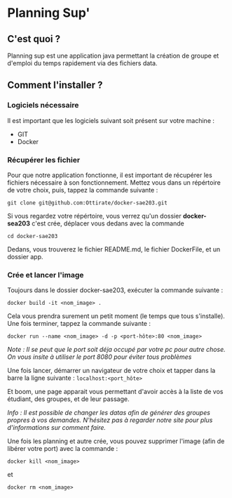 # Planning Sup'

## C'est quoi ?
Planning sup est une application java permettant la création de groupe et d'emploi du temps rapidement via des fichiers data.

## Comment l'installer ?

### Logiciels nécessaire
Il est important que les logiciels suivant soit présent sur votre machine :
- GIT
- Docker

### Récupérer les fichier
Pour que notre application fonctionne, il est important de récupérer les fichiers nécessaire à son fonctionnement.
Mettez vous dans un répértoire de votre choix, puis, tappez la commande suivante :

``git clone git@github.com:Ottirate/docker-sae203.git``

Si vous regardez votre répértoire, vous verrez qu'un dossier **docker-sea203** c'est crée, déplacer vous dedans avec la commande

``cd docker-sae203``

Dedans, vous trouverez le fichier README.md, le fichier DockerFile, et un dossier app.

### Crée et lancer l'image 
Toujours dans le dossier docker-sae203, exécuter la commande suivante :

``docker build -it <nom_image> .``

Cela vous prendra surement un petit moment (le temps que tous s'installe). 
Une fois terminer, tappez la commande suivante :

``docker run --name <nom_image> -d -p <port-hôte>:80 <nom_image>``

*Note : Il se peut que le port soit déja occupé par votre pc pour autre chose. On vous insite à utiliser le port 8080 pour éviter tous problèmes*

Une fois lancer, démarrer un navigateur de votre choix et tapper dans la barre la ligne suivante :
``localhost:<port_hôte>``

Et boom, une page apparait vous permettant d'avoir accès à la liste de vos étudiant, des groupes, et de leur passage.

*Info : Il est possible de changer les datas afin de générer des groupes propres à vos demandes. N'hésitez pas à regarder notre site pour plus d'informations sur comment faire.*

Une fois les planning et autre crée, vous pouvez supprimer l'image (afin de libérer votre port) avec la commande :

``docker kill <nom_image>``

et

``docker rm <nom_image>``